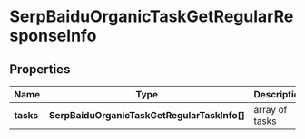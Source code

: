 # SerpBaiduOrganicTaskGetRegularResponseInfo

## Properties

| Name | Type | Description | Notes |
|------------ | ------------- | ------------- | -------------|
**tasks** | **SerpBaiduOrganicTaskGetRegularTaskInfo[]** | array of tasks |[optional]|